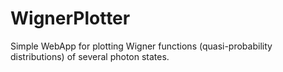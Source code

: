 # WignerPlotter
Simple WebApp for plotting Wigner functions (quasi-probability distributions) of several photon states.
